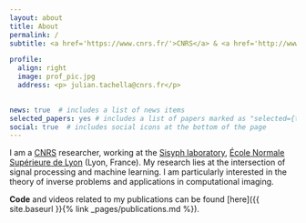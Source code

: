 ```yaml
---
layout: about
title: About
permalink: /
subtitle: <a href='https://www.cnrs.fr/'>CNRS</a> & <a href='http://www.ens-lyon.fr/'>ENS de Lyon</a>

profile:
  align: right
  image: prof_pic.jpg
  address: <p> julian.tachella@cnrs.fr</p>
  

news: true  # includes a list of news items
selected_papers: yes # includes a list of papers marked as "selected={true}"
social: true  # includes social icons at the bottom of the page
---
```


I am a [CNRS](https://www.cnrs.fr/) researcher, working at the [Sisyph laboratory](http://www.ens-lyon.fr/PHYSIQUE/teams/signaux-systemes-physique), [École Normale Supérieure de Lyon](http://www.ens-lyon.fr/) (Lyon, France). My research lies at the intersection of signal processing and machine learning. I am particularly interested in the theory of inverse problems and applications in computational imaging.

__Code__ and videos related to my publications can be found [here]({{ site.baseurl }}{% link _pages/publications.md %}).